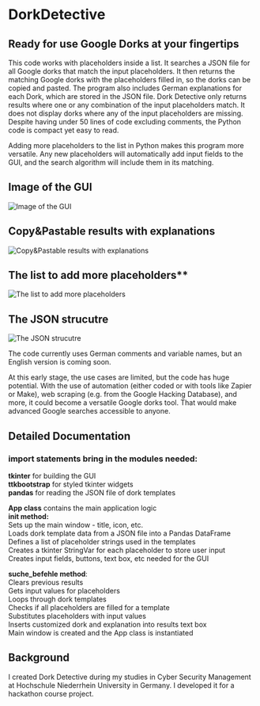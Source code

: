 # DorkDetective
## Ready for use Google Dorks at your fingertips

This code works with placeholders inside a list. It searches a JSON file for all Google dorks that match the input placeholders. It then returns the matching Google dorks with the placeholders filled in, so the dorks can be copied and pasted. The program also includes German explanations for each Dork, which are stored in the JSON file. Dork Detective only returns results where one or any combination of the input placeholders match. It does not display dorks where any of the input placeholders are missing. Despite having under 50 lines of code excluding comments, the Python code is compact yet easy to read.

Adding more placeholders to the list in Python makes this program more versatile. Any new placeholders will automatically add input fields to the GUI, and the search algorithm will include them in its matching.


## Image of the GUI  

![Image of the GUI](https://i.ibb.co/r07Drry/Dork1.png) <br>  

## Copy&Pastable results with explanations  

![Copy&Pastable results with explanations](https://i.ibb.co/X460TJg/Dork4.png) <br>

## The list to add more placeholders**  

![The list to add more placeholders](https://i.ibb.co/vVkjkQw/Dork2.png) <br>

## The JSON strucutre 

![The JSON strucutre](https://i.ibb.co/Bn5V81k/Dork3.png) <br>


The code currently uses German comments and variable names, but an English version is coming soon.

At this early stage, the use cases are limited, but the code has huge potential. With the use of automation (either coded or with tools like Zapier or Make), web scraping (e.g. from the Google Hacking Database), and more, it could become a versatile Google dorks tool. That would make advanced Google searches accessible to anyone.

## Detailed Documentation

### import statements bring in the modules needed: 

**tkinter** for building the GUI <br>
**ttkbootstrap** for styled tkinter widgets <br>
**pandas** for reading the JSON file of dork templates <br>

**App class** contains the main application logic <br>
**__init__ method:** <br>
Sets up the main window - title, icon, etc. <br>
Loads dork template data from a JSON file into a Pandas DataFrame <br>
Defines a list of placeholder strings used in the templates <br>
Creates a tkinter StringVar for each placeholder to store user input <br>
Creates input fields, buttons, text box, etc needed for the GUI <br>

**suche_befehle method**: <br>
Clears previous results <br>
Gets input values for placeholders <br>
Loops through dork templates <br>
Checks if all placeholders are filled for a template <br>
Substitutes placeholders with input values <br>
Inserts customized dork and explanation into results text box <br>
Main window is created and the App class is instantiated<br>

## Background <br>

I created Dork Detective during my studies in Cyber Security Management at Hochschule Niederrhein University in Germany. I developed it for a hackathon course project.


